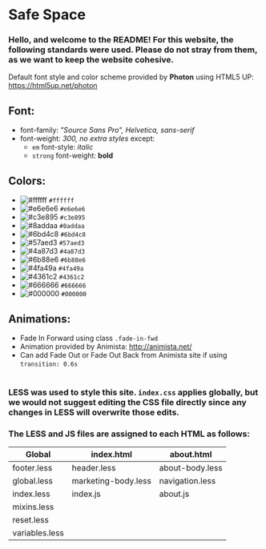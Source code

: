 # **Safe Space**

### Hello, and welcome to the README! For this website, the following standards were used. Please do not stray from them, as we want to keep the website cohesive.

Default font style and color scheme provided by **Photon** using HTML5 UP: https://html5up.net/photon

## Font:

- font-family: *"Source Sans Pro", Helvetica, sans-serif*
- font-weight: *300, no extra styles* except:
    - `em` font-style: *italic*
    - `strong` font-weight: **bold**

## Colors:

- ![#ffffff](https://placehold.it/15/ffffff/000000?text=+) `#ffffff`
- ![#e6e6e6](https://placehold.it/15/e6e6e6/000000?text=+) `#e6e6e6`
- ![#c3e895](https://placehold.it/15/c3e895/000000?text=+) `#c3e895`
- ![#8addaa](https://placehold.it/15/8addaa/000000?text=+) `#8addaa`
- ![#6bd4c8](https://placehold.it/15/6bd4c8/000000?text=+) `#6bd4c8`
- ![#57aed3](https://placehold.it/15/57aed3/000000?text=+) `#57aed3`
- ![#4a87d3](https://placehold.it/15/4a87d3/000000?text=+) `#4a87d3`
- ![#6b88e6](https://placehold.it/15/6b88e6/000000?text=+) `#6b88e6`
- ![#4fa49a](https://placehold.it/15/4fa49a/000000?text=+) `#4fa49a`
- ![#4361c2](https://placehold.it/15/4361c2/000000?text=+) `#4361c2`
- ![#666666](https://placehold.it/15/666666/000000?text=+) `#666666`
- ![#000000](https://placehold.it/15/000000/000000?text=+) `#000000`

## Animations:

- Fade In Forward using class `.fade-in-fwd`
- Animation provided by Animista: http://animista.net/
- Can add Fade Out or Fade Out Back from Animista site if using `transition: 0.6s`
#

### **LESS** was used to style this site. `index.css` applies globally, but we would not suggest editing the CSS file directly since any changes in LESS will overwrite those edits.
### The LESS and JS files are assigned to each HTML as follows:

Global | index.html | about.html
--- | --- | ---
footer.less | header.less | about-body.less
global.less | marketing-body.less | navigation.less
index.less | index.js | about.js
mixins.less | 
reset.less | 
variables.less | 